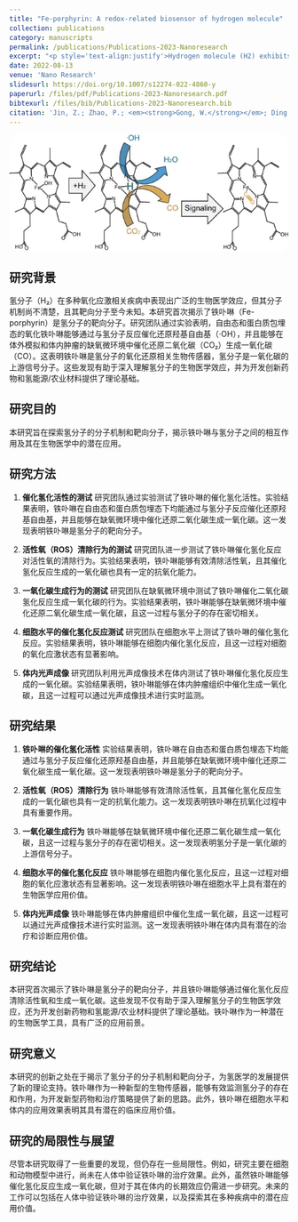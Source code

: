 ```yaml
---
title: "Fe-porphyrin: A redox-related biosensor of hydrogen molecule"
collection: publications
category: manuscripts
permalink: /publications/Publications-2023-Nanoresearch
excerpt: "<p style='text-align:justify'>Hydrogen molecule (H2) exhibits broad-spectrum but microenvironment-dependent biomedical effects in varied oxidation stress-related diseases, but its molecular mechanism is unclear and its targeting molecule is unknown so far. Herein, we originally reveal that Fe-porphyrin is a H2-targeted molecule. We have demonstrated that the oxidized Fe-porphyrin in both free and protein-confining states can self-catalyze the hydrogenation/reduction by reacting with H2 to catalytically scavenge ·OH, and can also catalytically hydrogenate to reduce CO2 into CO in the hypoxic microenvironment of in vitro simulation and in vivo tumor, confirming that Fe-porphyrin is a redox-related biosensor of H2 and H2 is an upstream signaling molecule of CO. These discoveries are favorable for deep understanding and exploration of profound biomedical effects of H2, and helpful for development of innovative drugs and hydrogen energy/agricultural materials.</p><img src='/images/GA/Publications-2023-Nanoresearch.jpg' style='width: 400px; border-radius: 20px; display: block; margin: 0 auto;'>"
date: 2022-08-13
venue: 'Nano Research'
slidesurl: https://doi.org/10.1007/s12274-022-4860-y
paperurl: /files/pdf/Publications-2023-Nanoresearch.pdf
bibtexurl: /files/bib/Publications-2023-Nanoresearch.bib
citation: 'Jin, Z.; Zhao, P.; <em><strong>Gong, W.</strong></em>; Ding, W.; He, Q. Fe-Porphyrin: A Redox-Related Biosensor of Hydrogen Molecule. <em>Nano Res.</em> <strong>2023</strong>, <em>16</em> (2), 2020&ndash;2025. https://doi.org/10.1007/s12274-022-4860-y.'
---
```



<img src='/images/GA/Publications-2023-Nanoresearch.jpg' style='border-radius: 20px; display: block; margin: 0 auto;'>



## 研究背景
氢分子（H₂）在多种氧化应激相关疾病中表现出广泛的生物医学效应，但其分子机制尚不清楚，且其靶向分子至今未知。本研究首次揭示了铁卟啉（Fe-porphyrin）是氢分子的靶向分子。研究团队通过实验表明，自由态和蛋白质包埋态的氧化铁卟啉能够通过与氢分子反应催化还原羟基自由基（·OH），并且能够在体外模拟和体内肿瘤的缺氧微环境中催化还原二氧化碳（CO₂）生成一氧化碳（CO）。这表明铁卟啉是氢分子的氧化还原相关生物传感器，氢分子是一氧化碳的上游信号分子。这些发现有助于深入理解氢分子的生物医学效应，并为开发创新药物和氢能源/农业材料提供了理论基础。

## 研究目的
本研究旨在探索氢分子的分子机制和靶向分子，揭示铁卟啉与氢分子之间的相互作用及其在生物医学中的潜在应用。

## 研究方法
1. **催化氢化活性的测试**
   研究团队通过实验测试了铁卟啉的催化氢化活性。实验结果表明，铁卟啉在自由态和蛋白质包埋态下均能通过与氢分子反应催化还原羟基自由基，并且能够在缺氧微环境中催化还原二氧化碳生成一氧化碳。这一发现表明铁卟啉是氢分子的靶向分子。

2. **活性氧（ROS）清除行为的测试**
   研究团队进一步测试了铁卟啉催化氢化反应对活性氧的清除行为。实验结果表明，铁卟啉能够有效清除活性氧，且其催化氢化反应生成的一氧化碳也具有一定的抗氧化能力。

3. **一氧化碳生成行为的测试**
   研究团队在缺氧微环境中测试了铁卟啉催化二氧化碳氢化反应生成一氧化碳的行为。实验结果表明，铁卟啉能够在缺氧微环境中催化还原二氧化碳生成一氧化碳，且这一过程与氢分子的存在密切相关。

4. **细胞水平的催化氢化反应测试**
   研究团队在细胞水平上测试了铁卟啉的催化氢化反应。实验结果表明，铁卟啉能够在细胞内催化氢化反应，且这一过程对细胞的氧化应激状态有显著影响。

5. **体内光声成像**
   研究团队利用光声成像技术在体内测试了铁卟啉催化氢化反应生成的一氧化碳。实验结果表明，铁卟啉能够在体内肿瘤组织中催化生成一氧化碳，且这一过程可以通过光声成像技术进行实时监测。

## 研究结果
1. **铁卟啉的催化氢化活性**
   实验结果表明，铁卟啉在自由态和蛋白质包埋态下均能通过与氢分子反应催化还原羟基自由基，并且能够在缺氧微环境中催化还原二氧化碳生成一氧化碳。这一发现表明铁卟啉是氢分子的靶向分子。

2. **活性氧（ROS）清除行为**
   铁卟啉能够有效清除活性氧，且其催化氢化反应生成的一氧化碳也具有一定的抗氧化能力。这一发现表明铁卟啉在抗氧化过程中具有重要作用。

3. **一氧化碳生成行为**
   铁卟啉能够在缺氧微环境中催化还原二氧化碳生成一氧化碳，且这一过程与氢分子的存在密切相关。这一发现表明氢分子是一氧化碳的上游信号分子。

4. **细胞水平的催化氢化反应**
   铁卟啉能够在细胞内催化氢化反应，且这一过程对细胞的氧化应激状态有显著影响。这一发现表明铁卟啉在细胞水平上具有潜在的生物医学应用价值。

5. **体内光声成像**
   铁卟啉能够在体内肿瘤组织中催化生成一氧化碳，且这一过程可以通过光声成像技术进行实时监测。这一发现表明铁卟啉在体内具有潜在的治疗和诊断应用价值。

## 研究结论
本研究首次揭示了铁卟啉是氢分子的靶向分子，并且铁卟啉能够通过催化氢化反应清除活性氧和生成一氧化碳。这些发现不仅有助于深入理解氢分子的生物医学效应，还为开发创新药物和氢能源/农业材料提供了理论基础。铁卟啉作为一种潜在的生物医学工具，具有广泛的应用前景。

## 研究意义
本研究的创新之处在于揭示了氢分子的分子机制和靶向分子，为氢医学的发展提供了新的理论支持。铁卟啉作为一种新型的生物传感器，能够有效监测氢分子的存在和作用，为开发新型药物和治疗策略提供了新的思路。此外，铁卟啉在细胞水平和体内的应用效果表明其具有潜在的临床应用价值。

## 研究的局限性与展望
尽管本研究取得了一些重要的发现，但仍存在一些局限性。例如，研究主要在细胞和动物模型中进行，尚未在人体中验证铁卟啉的治疗效果。此外，虽然铁卟啉能够催化氢化反应生成一氧化碳，但对于其在体内的长期效应仍需进一步研究。未来的工作可以包括在人体中验证铁卟啉的治疗效果，以及探索其在多种疾病中的潜在应用价值。
